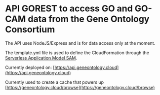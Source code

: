# API GOREST to access GO and GO-CAM data from the Gene Ontology Consortium

The API uses NodeJS/Express and is for data access only at the moment.

The template.yml file is used to define the CloudFormation through the [Serverless Application Model SAM](https://github.com/awslabs/serverless-application-model).

Currently deployed on: [https://api.geneontology.cloud](https://api.geneontology.cloud)

Currently used to create a cache that powers up [https://geneontology.cloud/browse](https://geneontology.cloud/browse)
